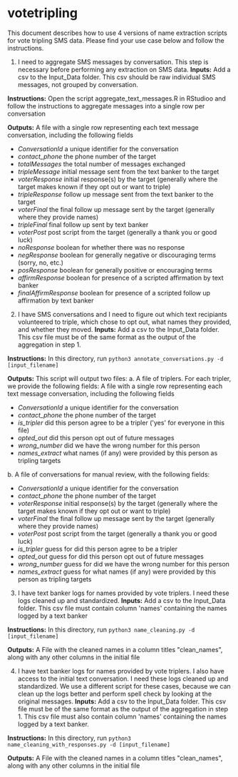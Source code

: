 # votetripling
This document describes how to use 4 versions of name extraction scripts for vote tripling SMS data. Please find your use case below and follow the instructions.

1. I need to aggregate SMS messages by conversation. This step is necessary before performing any extraction on SMS data.
**Inputs:**
Add a csv  to the Input_Data folder. This csv should be raw individual SMS messages, not grouped by conversation.

**Instructions:**
Open the script aggregate_text_messages.R in RStudioo and follow the instructions to aggregate messages into a single row per conversation

**Outputs:**
A file with a single row representing each text message conversation, including the following fields
- *ConversationId* a unique identifier for the conversation
- *contact_phone* the phone number of the target 
- *totalMessages* the total number of messages exchanged
- *tripleMessage* initial message sent from the text banker to the target
- *voterResponse* initial response(s) by the target (generally where the target makes known if they opt out or want to triple)
- *tripleResponse* follow up message sent from the text banker to the target
- *voterFinal* the final follow up message sent by the target (generally where they provide names)
- *tripleFinal* final follow up sent by text banker
- *voterPost* post script from the target (generally a thank you or good luck)
- *noResponse* boolean for whether there was no response
- *negResponse* boolean for generally negative or discouraging terms (sorry, no, etc.)
- *posResponse* boolean for generally positive or encouraging terms
- *affirmResponse* boolean for presence of a scripted affirmation by text banker
- *finalAffirmResponse* boolean for presence of a scripted follow up affirmation by text banker

2. I have SMS conversations and I need to figure out which text recipiants volunteered to triple, which chose to opt out, what names they provided, and whether they moved.
**Inputs:**
Add a csv to the Input_Data folder. This csv file must be of the same format as the output of the aggregation in step 1.

**Instructions:**
In this directory, run `python3 annotate_conversations.py -d [input_filename]`

**Outputs:**
This script will output two files:
a. A file of triplers. For each tripler, we provide the following fields:
A file with a single row representing each text message conversation, including the following fields
- *ConversationId* a unique identifier for the conversation
- *contact_phone* the phone number of the target 
- *is_tripler* did this person agree to be a tripler ('yes' for everyone in this file)
- *opted_out* did this person opt out of future messages
- *wrong_number* did we have the wrong number for this person
- *names_extract* what names (if any) were provided by this person as tripling targets

b. A file of conversations for manual review, with the following fields:
- *ConversationId* a unique identifier for the conversation
- *contact_phone* the phone number of the target 
- *voterResponse* initial response(s) by the target (generally where the target makes known if they opt out or want to triple)
- *voterFinal* the final follow up message sent by the target (generally where they provide names)
- *voterPost* post script from the target (generally a thank you or good luck)
- *is_tripler* guess for did this person agree to be a tripler
- *opted_out* guess for did this person opt out of future messages
- *wrong_number* guess for did we have the wrong number for this person
- *names_extract* guess for what names (if any) were provided by this person as tripling targets


3. I have text banker logs for names provided by vote triplers. I need these logs cleaned up and standardized.
**Inputs:**
Add a csv to the Input_Data folder. This csv file must contain column 'names' containing the names logged by a text banker

**Instructions:**
In this directory, run `python3 name_cleaning.py -d [input_filename]`

**Outputs:**
A File with the cleaned names in a column titles "clean_names", along with any other columns in the initial file

4. I have text banker logs for names provided by vote triplers. I also have access to the initial text conversation. I need these logs cleaned up and standardized. We use a different script for these cases, because we can clean up the logs better and perform spell check by looking at the original messages.
**Inputs:**
Add a csv to the Input_Data folder. 
This csv file must be of the same format as the output of the aggregation in step 1.
This csv file must also contain column 'names' containing the names logged by a text banker.

**Instructions:**
In this directory, run `python3 name_cleaning_with_responses.py -d [input_filename]`

**Outputs:**
A File with the cleaned names in a column titles "clean_names", along with any other columns in the initial file
